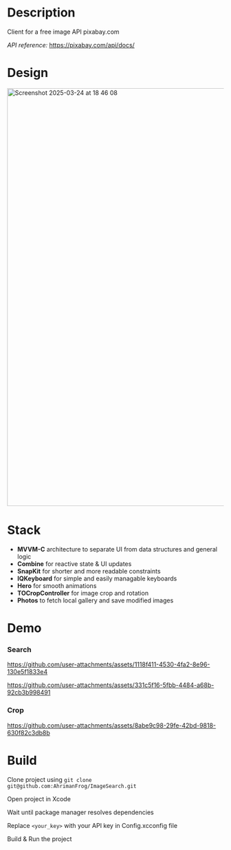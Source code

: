 # Description
Client for a free image API pixabay.com

*API reference:* https://pixabay.com/api/docs/

# Design
<img width="972" alt="Screenshot 2025-03-24 at 18 46 08" src="https://github.com/user-attachments/assets/3a22ff95-a160-40c4-8749-6c4e973ab3b8" />

# Stack
- **MVVM-C** architecture to separate UI from data structures and general logic
- **Combine** for reactive state & UI updates
- **SnapKit** for shorter and more readable constraints
- **IQKeyboard** for simple and easily managable keyboards
- **Hero** for smooth animations
- **TOCropController** for image crop and rotation
- **Photos** to fetch local gallery and save modified images

# Demo
### Search
https://github.com/user-attachments/assets/1118f411-4530-4fa2-8e96-130e5f1833e4

https://github.com/user-attachments/assets/331c5f16-5fbb-4484-a68b-92cb3b998491
### Crop
https://github.com/user-attachments/assets/8abe9c98-29fe-42bd-9818-630f82c3db8b

# Build
Clone project using
`git clone git@github.com:AhrimanFrog/ImageSearch.git`

Open project in Xcode

Wait until package manager resolves dependencies

Replace `<your_key>` with your API key in Config.xcconfig file

Build & Run the project 
